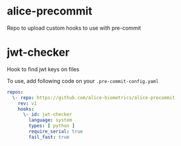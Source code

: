 # alice-precommit

Repo to upload custom hooks to use with pre-commit

# jwt-checker

Hook to find jwt keys on files

To use, add following code on your `.pre-commit-config.yaml`

```yaml
repos:
  \- repo: https://github.com/alice-biometrics/alice-precommit
    rev: v1
    hooks:
      \- id: jwt-checker
        language: system
        types: [ python ]
        require_serial: true
        fail_fast: true
```
